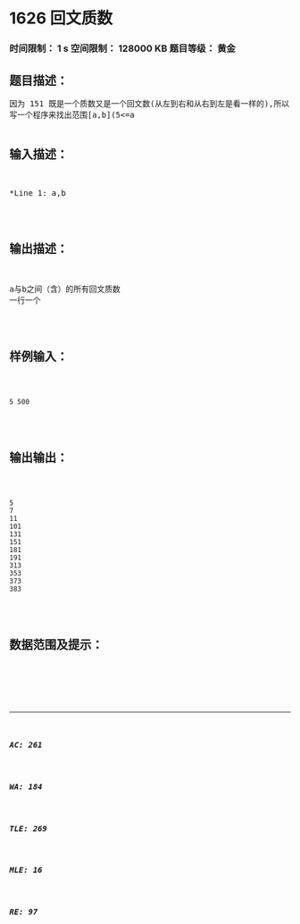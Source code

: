 # 1626 回文质数   
### 时间限制： 1 s     空间限制： 128000 KB     题目等级： 黄金  
## 题目描述：  

<pre>
因为 151 既是一个质数又是一个回文数(从左到右和从右到左是看一样的),所以 151 是回文质数.  
写一个程序来找出范围[a,b](5<=a<b<=100,000,000)间的所有回文质数;
因为 151 既是一个质数又是一个回文数(从左到右和从右到左是看一样的),所以 151 是回文质数.写一个程序来找出范围[a,b](5<=a<b<=100,000,000)间的所有回文质数;
</pre>
  
  
## 输入描述：  

<pre>
*Line 1: a,b
</pre>
  
  
## 输出描述：  

<pre>
a与b之间（含）的所有回文质数
一行一个
</pre>
  
  
## 样例输入：  

<pre><code>
5 500
</code></pre>
  
  
## 输出输出：  

<pre><code>
5  
7  
11  
101  
131  
151  
181  
191  
313  
353  
373  
383
</code></pre>
  
  
## 数据范围及提示：  

<pre>
</pre>
  
  
***  

##### AC: 261  
##### WA: 184  
##### TLE: 269  
##### MLE: 16  
##### RE: 97  
